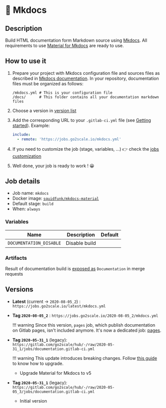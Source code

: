 # 📃 Mkdocs

## Description

Build HTML documentation form Markdown source using
[Mkdocs](https://www.mkdocs.org/). All requirements to use [Material for
Mkdocs](https://squidfunk.github.io/mkdocs-material/) are ready to use.

## How to use it

1. Prepare your project with Mkdocs configuration file and sources files as
   described in [Mkdocs
   documentation](https://www.mkdocs.org/#getting-started). In your repository,
   documentation files must be organized as follows:

    ```
    /mkdocs.yml # This is your configuration file
    /docs/      # This folder contains all your documentation markdown files
    ```
2. Choose a version in [version list](#versions)
3. Add the corresponding URL to your `.gitlab-ci.yml` file (see [Getting
   started](/getting-started)). Example:

    ```yaml
    include:
      - remote: 'https://jobs.go2scale.io/mkdocs.yml'
    ```

4. If you need to customize the job (stage, variables, ...) 👉 check the [jobs
   customization](/getting-started/#jobs-customization)

5. Well done, your job is ready to work ! 😀

## Job details

* Job name: `mkdocs`
* Docker image:
[`squidfunk/mkdocs-material`](https://hub.docker.com/r/squidfunk/mkdocs-material)
* Default stage: `build`
* When: `always`

### Variables

| Name | Description | Default |
| ---- | ----------- | ------- |
| `DOCUMENTATION_DISABLE` | Disable build | |

### Artifacts

Result of documentation build is [exposed
as](https://docs.gitlab.com/ee/ci/yaml/#artifactsexpose_as) `Documentation` in
merge requests

## Versions

* **Latest** (current -> `2020-08-05_2`) : `https://jobs.go2scale.io/latest/mkdocs.yml`
* **Tag `2020-08-05_2`** : `https://jobs.go2scale.io/2020-08-05_2/mkdocs.yml`

    !!! warning
        Since this version, `pages` job, which publish documentation on Gitlab
        pages, isn't included anymore. It's now a dedicated job:
        [pages](Jobs/pages).

* **Tag `2020-05-31_1`** (legacy): `https://gitlab.com/go2scale/hub/-/raw/2020-05-31_1/jobs/documentation.gitlab-ci.yml`

    !!! warning
        This update introduces breaking changes. Follow [this
        guide](https://squidfunk.github.io/mkdocs-material/releases/5/#how-to-upgrade)
        to know how to upgrade.
    * Upgrade Material for Mkdocs to v5

* **Tag `2020-05-31_1`** (legacy): `https://gitlab.com/go2scale/hub/-/raw/2020-05-05_3/jobs/documentation.gitlab-ci.yml`

    * Initial version
